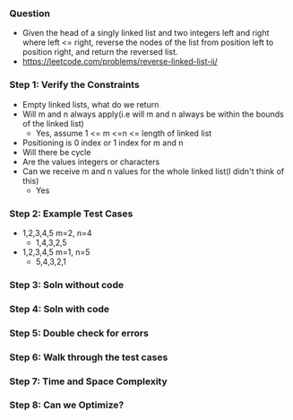 ### Question

* Given the head of a singly linked list and two integers left and right where left <= right, reverse the nodes of the list from position left to position right, and return the reversed list.
* https://leetcode.com/problems/reverse-linked-list-ii/

### Step 1: Verify the Constraints

* Empty linked lists, what do we return
* Will m and n always apply(i.e will m and n always be within the bounds of the linked list)
  * Yes, assume 1 <= m <=n <= length of linked list
* Positioning is 0 index or 1 index for m and n
* Will there be cycle 
* Are the values integers or characters
* Can we receive m and n values for the whole linked list(I didn't think of this)
  * Yes

### Step 2: Example Test Cases

* 1,2,3,4,5 m=2, n=4
  * 1,4,3,2,5
* 1,2,3,4,5 m=1, n=5
  * 5,4,3,2,1

### Step 3: Soln without code

### Step 4: Soln with code

### Step 5: Double check for errors

### Step 6: Walk through the test cases

### Step 7: Time and Space Complexity

### Step 8: Can we Optimize?